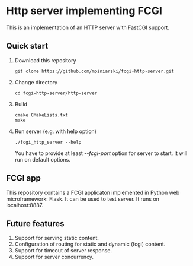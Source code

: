 # Http server implementing FCGI # 
This is an implementation of an HTTP server with FastCGI support.

## Quick start ##
1. Download this repository
    ```
    git clone https://github.com/mpiniarski/fcgi-http-server.git 
    ```
2. Change directory
    ```
    cd fcgi-http-server/http-server
    ```
3. Build 
    ```
    cmake CMakeLists.txt
    make
    ```
4. Run server (e.g. with help option)
    ```
    ./fcgi_http_server --help
    ```
    You have to provide at least _--fcgi-port_ option for server to start. It will run on default options.
    
## FCGI app ##
This repository contains a FCGI applicaton implemented in Python web microframework: Flask. It can be used to test server. It runs on localhost:8887.

## Future features ##
1. Support for serving static content.
2. Configuration of routing for static and dynamic (fcgi) content.
3. Support for timeout of server response.
4. Support for server concurrency.






